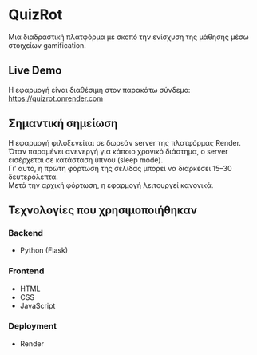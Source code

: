 #  QuizRot

Μια διαδραστική πλατφόρμα με σκοπό την ενίσχυση της μάθησης μέσω στοιχείων gamification.

## Live Demo

Η εφαρμογή είναι διαθέσιμη στον παρακάτω σύνδεμο:
https://quizrot.onrender.com

## Σημαντική σημείωση

Η εφαρμογή φιλοξενείται σε δωρεάν server της πλατφόρμας Render.  
Όταν παραμένει ανενεργή για κάποιο χρονικό διάστημα, ο server εισέρχεται σε κατάσταση ύπνου (sleep mode).  
Γι’ αυτό, η πρώτη φόρτωση της σελίδας μπορεί να διαρκέσει 15–30 δευτερόλεπτα.  
Μετά την αρχική φόρτωση, η εφαρμογή λειτουργεί κανονικά.

## Τεχνολογίες που χρησιμοποιήθηκαν

### Backend
- Python (Flask)

### Frontend
- HTML
- CSS
- JavaScript

### Deployment
- Render

